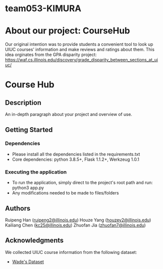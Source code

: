 # team053-KIMURA

<!-- ABOUT THE PROJECT -->
# About our project: CourseHub
Our original intention was to provide students a convenient tool to look up UIUC courses' information and make reviews and ratings about them. This idea orginates from the GPA disparity project: https://waf.cs.illinois.edu/discovery/grade_disparity_between_sections_at_uiuc/
# Course Hub



## Description

An in-depth paragraph about your project and overview of use.

## Getting Started

### Dependencies

* Please install all the dependencies listed in the requirements.txt
* Core dependencies: python 3.8.5+, Flask 1.1.2+, Werkzeug 1.0.1

### Executing the application

* To run the application, simply direct to the project's root path and run: python3 app.py
* Any modifications needed to be made to files/folders


## Authors
Ruipeng Han (ruipeng2@illinois.edu)
Houze Yang (houzey2@illinois.edu)
Kailiang Chen (kc25@illinois.edu)
Zhuofan Jia (zhuofan7@illinois.edu)


## Acknowledgments

We collected UIUC course information from the following dataset:
* [Wade's Dataset](https://github.com/wadefagen/datasets/tree/master/course-catalog)